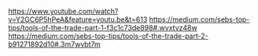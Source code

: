 

https://www.youtube.com/watch?v=Y2GC6P5hPeA&feature=youtu.be&t=613
https://medium.com/sebs-top-tips/tools-of-the-trade-part-1-f3c1c73de898#.wvxtvz48w
https://medium.com/sebs-top-tips/tools-of-the-trade-part-2-b91271892d10#.3m7wvbt7m
